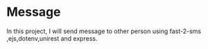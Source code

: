 # Message
In this project, I will send message to other person using fast-2-sms ,ejs,dotenv,unirest and express.
